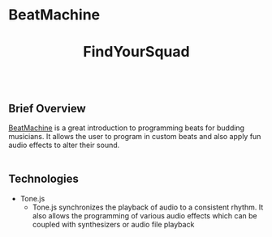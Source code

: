 # BeatMachine

<h1 align="center">FindYourSquad</h1>

<br></br>
## Brief Overview
<a href='https://julian-tipler.github.io/Javascript-Project/'>BeatMachine</a> is a great introduction to programming beats for budding musicians. It allows the user to program in custom beats and also apply fun audio effects to alter their sound.
<br></br>

## Technologies

* Tone.js
    * Tone.js synchronizes the playback of audio to a consistent rhythm. It also allows the programming of various audio effects which can be coupled with synthesizers or audio file playback
<br></br>
